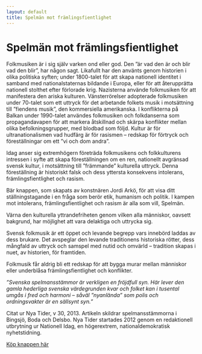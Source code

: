 ```yaml
---
layout: default
title: Spelmän mot främlingsfientlighet
---
```


# Spelmän mot främlingsfientlighet

Folkmusiken är i sig själv varken ond eller god. Den ”är vad den är och blir vad den blir”, har någon sagt. Likafullt har den använts genom historien i olika politiska syften; under 1800-talet för att skapa nationell identitet i samband med nationalstaternas bildande i Europa, eller för att återupprätta nationell stolthet efter förlorade krig. Nazisterna använde folkmusiken för att manifestera den ariska kulturen. Vänsterrörelser adopterade folkmusiken under 70-talet som ett uttryck för det arbetande folkets musik i motsättning till ”fiendens musik”, den kommersiella amerikanska. I konflikterna på Balkan under 1990-talet användes folkmusiken och folkdanserna som propagandavapen för att markera åtskillnad och skärpa konflikter mellan olika befolkningsgrupper, med blodbad som följd. Kultur är för ultranationalismen vad hudfärg är för rasismen – redskap för förtryck och föreställningar om ett ”vi och dom andra”.

Idag anser sig extremhögern företräda folkmusikens och folkkulturens intressen i syfte att skapa föreställningen om en ren, nationellt avgränsad svensk kultur, i motsättning till ”främmande” kulturella uttryck. Denna föreställning är historiskt falsk och dess yttersta konsekvens intolerans, främlingsfientlighet och rasism.

Bär knappen, som skapats av konstnären Jordi Arkö, för att visa ditt ställningstagande i en fråga som berör etik, humanism och politik. I kampen mot intolerans, främlingsfientlighet och rasism är alla som vill, Spelmän.

Värna den kulturella yttrandefriheten genom vilken alla människor, oavsett bakgrund, har möjlighet att vara delaktiga och uttrycka sig.

Svensk folkmusik är ett öppet och levande begrepp vars innebörd laddas av dess brukare. Det avspeglar den levande traditionens historiska rötter, dess mångfald av uttryck och samspel med nutid och omvärld – tradition skapas i nuet, av historien, för framtiden.

Folkmusik får aldrig bli ett redskap för att bygga murar mellan människor eller underblåsa främlingsfientlighet och konflikter.

_”Svenska spelmansstämmor är verkligen en fröjdfull syn. Här lever den gamla hederliga svenska värdegrunden kvar och folket kan i tusental umgås i fred och harmoni – såväl ”nyanlända” som polis och ordningsvakter är en sällsynt syn.”_

Citat ur Nya Tider, v 30, 2013. Artikeln skildrar spelmansstämmorna i Bingsjö, Boda och Delsbo. Nya Tider startades 2012 genom en redaktionell utbrytning ur Nationell Idag, en högerextrem, nationaldemokratisk nyhetstidning.

[Köp knappen här](http://6951.shop.textalk.se/spelman-mot-framlingsfientlighet)
